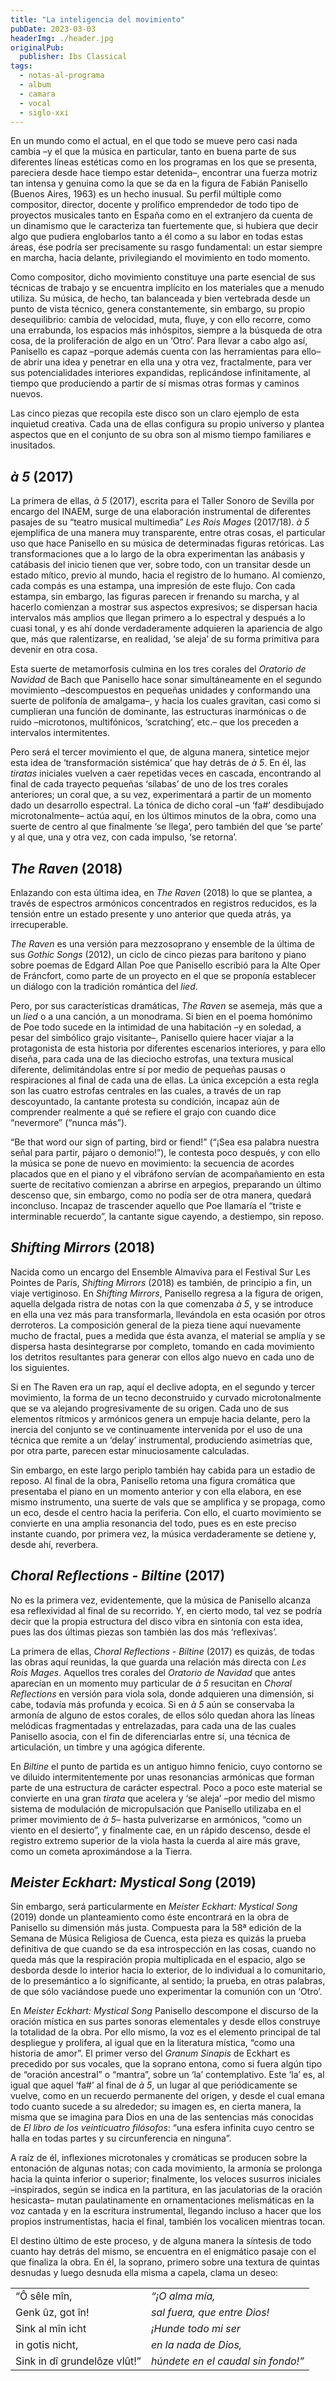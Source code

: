 ```yaml
---
title: "La inteligencia del movimiento"
pubDate: 2023-03-03
headerImg: ./header.jpg
originalPub:
  publisher: Ibs Classical
tags:
  - notas-al-programa
  - album
  - camara
  - vocal
  - siglo-xxi
---
```


En un mundo como el actual, en el que todo se mueve pero casi nada cambia –y el
que la música en particular, tanto en buena parte de sus diferentes líneas
estéticas como en los programas en los que se presenta, pareciera desde hace
tiempo estar detenida–, encontrar una fuerza motriz tan intensa y genuina como
la que se da en la figura de Fabián Panisello (Buenos Aires, 1963) es un hecho
inusual. Su perfil múltiple como compositor, director, docente y prolífico
emprendedor de todo tipo de proyectos musicales tanto en España como en el
extranjero da cuenta de un dinamismo que le caracteriza tan fuertemente que, si
hubiera que decir algo que pudiera englobarlos tanto a él como a su labor en
todas estas áreas, ése podría ser precisamente su rasgo fundamental: un estar
siempre en marcha, hacia delante, privilegiando el movimiento en todo momento.

Como compositor, dicho movimiento constituye una parte esencial de sus técnicas
de trabajo y se encuentra implícito en los materiales que a menudo utiliza. Su
música, de hecho, tan balanceada y bien vertebrada desde un punto de vista
técnico, genera constantemente, sin embargo, su propio desequilibrio: cambia de
velocidad, muta, fluye, y con ello recorre, como una errabunda, los espacios más
inhóspitos, siempre a la búsqueda de otra cosa, de la proliferación de algo en
un ‘Otro’. Para llevar a cabo algo así, Panisello es capaz –porque además cuenta
con las herramientas para ello– de abrir una idea y penetrar en ella una y otra
vez, fractalmente, para ver sus potencialidades interiores expandidas,
replicándose infinitamente, al tiempo que produciendo a partir de sí mismas
otras formas y caminos nuevos.

Las cinco piezas que recopila este disco son un claro ejemplo de esta inquietud
creativa. Cada una de ellas configura su propio universo y plantea aspectos que
en el conjunto de su obra son al mismo tiempo familiares e inusitados.

## _à 5_ (2017)

La primera de ellas, _à 5_ (2017), escrita para el Taller Sonoro de Sevilla por
encargo del INAEM, surge de una elaboración instrumental de diferentes pasajes
de su “teatro musical multimedia” _Les Rois Mages_ (2017/18). _à 5_ ejemplifica
de una manera muy transparente, entre otras cosas, el particular uso que hace
Panisello en su música de determinadas figuras retóricas. Las transformaciones
que a lo largo de la obra experimentan las anábasis y catábasis del inicio
tienen que ver, sobre todo, con un transitar desde un estado mítico, previo al
mundo, hacia el registro de lo humano. Al comienzo, cada compás es una estampa,
una impresión de este flujo. Con cada estampa, sin embargo, las figuras parecen
ir frenando su marcha, y al hacerlo comienzan a mostrar sus aspectos expresivos;
se dispersan hacia intervalos más amplios que llegan primero a lo espectral y
después a lo cuasi tonal, y es ahí donde verdaderamente adquieren la apariencia
de algo que, más que ralentizarse, en realidad, ‘se aleja’ de su forma primitiva
para devenir en otra cosa.

Esta suerte de metamorfosis culmina en los tres corales del _Oratorio de
Navidad_ de Bach que Panisello hace sonar simultáneamente en el segundo
movimiento –descompuestos en pequeñas unidades y conformando una suerte de
polifonía de amalgama–, y hacia los cuales gravitan, casi como si cumplieran una
función de dominante, las estructuras inarmónicas o de ruido –microtonos,
multifónicos, ‘scratching’, etc.– que los preceden a intervalos intermitentes.

Pero será el tercer movimiento el que, de alguna manera, sintetice mejor esta
idea de ‘transformación sistémica’ que hay detrás de _à 5_. En él, las _tiratas_
iniciales vuelven a caer repetidas veces en cascada, encontrando al final de
cada trayecto pequeñas ‘sílabas’ de uno de los tres corales anteriores; un coral
que, a su vez, experimentará a partir de un momento dado un desarrollo
espectral. La tónica de dicho coral –un ‘fa#’ desdibujado microtonalmente– actúa
aquí, en los últimos minutos de la obra, como una suerte de centro al que
finalmente ‘se llega’, pero también del que ‘se parte’ y al que, una y otra vez,
con cada impulso, ‘se retorna’.

## _The Raven_ (2018)

Enlazando con esta última idea, en _The Raven_ (2018) lo que se plantea, a
través de espectros armónicos concentrados en registros reducidos, es la tensión
entre un estado presente y uno anterior que queda atrás, ya irrecuperable.

_The Raven_ es una versión para mezzosoprano y ensemble de la última de sus
_Gothic Songs_ (2012), un ciclo de cinco piezas para barítono y piano sobre
poemas de Edgard Allan Poe que Panisello escribió para la Alte Oper de
Fráncfort, como parte de un proyecto en el que se proponía establecer un diálogo
con la tradición romántica del _lied_.

Pero, por sus características dramáticas, _The Raven_ se asemeja, más que a un
_lied_ o a una canción, a un monodrama. Si bien en el poema homónimo de Poe todo
sucede en la intimidad de una habitación –y en soledad, a pesar del simbólico
grajo visitante–, Panisello quiere hacer viajar a la protagonista de esta
historia por diferentes escenarios interiores, y para ello diseña, para cada una
de las dieciocho estrofas, una textura musical diferente, delimitándolas entre
sí por medio de pequeñas pausas o respiraciones al final de cada una de ellas.
La única excepción a esta regla son las cuatro estrofas centrales en las cuales,
a través de un rap descoyuntado, la cantante protesta su condición, incapaz aún
de comprender realmente a qué se refiere el grajo con cuando dice “nevermore”
(“nunca más”).

“Be that word our sign of parting, bird or fiend!” (“¡Sea esa palabra nuestra
señal para partir, pájaro o demonio!”), le contesta poco después, y con ello la
música se pone de nuevo en movimiento: la secuencia de acordes placados que en
el piano y el vibráfono servían de acompañamiento en esta suerte de recitativo
comienzan a abrirse en arpegios, preparando un último descenso que, sin embargo,
como no podía ser de otra manera, quedará inconcluso. Incapaz de trascender
aquello que Poe llamaría el “triste e interminable recuerdo”, la cantante sigue
cayendo, a destiempo, sin reposo.

## _Shifting Mirrors_ (2018)

Nacida como un encargo del Ensemble Almaviva para el Festival Sur Les Pointes de
París, _Shifting Mirrors_ (2018) es también, de principio a fin, un viaje
vertiginoso. En _Shifting Mirrors_, Panisello regresa a la figura de origen,
aquella delgada ristra de notas con la que comenzaba _à 5_, y se introduce en
ella una vez más para transformarla, llevándola en esta ocasión por otros
derroteros. La composición general de la pieza tiene aquí nuevamente mucho de
fractal, pues a medida que ésta avanza, el material se amplía y se dispersa
hasta desintegrarse por completo, tomando en cada movimiento los detritos
resultantes para generar con ellos algo nuevo en cada uno de los siguientes.

Si en The Raven era un rap, aquí el declive adopta, en el segundo y tercer
movimiento, la forma de un tecno deconstruido y curvado microtonalmente que se
va alejando progresivamente de su origen. Cada uno de sus elementos rítmicos y
armónicos genera un empuje hacia delante, pero la inercia del conjunto se ve
continuamente intervenida por el uso de una técnica que remite a un ‘delay’
instrumental, produciendo asimetrías que, por otra parte, parecen estar
minuciosamente calculadas.

Sin embargo, en este largo periplo también hay cabida para un estadio de reposo.
Al final de la obra, Panisello retoma una figura cromática que presentaba el
piano en un momento anterior y con ella elabora, en ese mismo instrumento, una
suerte de vals que se amplifica y se propaga, como un eco, desde el centro hacia
la periferia. Con ello, el cuarto movimiento se convierte en una amplia
resonancia del todo, pues es en este preciso instante cuando, por primera vez,
la música verdaderamente se detiene y, desde ahí, reverbera.

## _Choral Reflections - Biltine_ (2017)

No es la primera vez, evidentemente, que la música de Panisello alcanza esa
reflexividad al final de su recorrido. Y, en cierto modo, tal vez se podría
decir que la propia estructura del disco vibra en sintonía con esta idea, pues
las dos últimas piezas son también las dos más ‘reflexivas’.

La primera de ellas, _Choral Reflections - Biltine_ (2017) es quizás, de todas
las obras aquí reunidas, la que guarda una relación más directa con _Les Rois
Mages_. Aquellos tres corales del _Oratorio de Navidad_ que antes aparecían en
un momento muy particular de _à 5_ resucitan en _Choral Reflections_ en versión
para viola sola, donde adquieren una dimensión, si cabe, todavía más profunda y
ecoica. Si en _à 5_ aún se conservaba la armonía de alguno de estos corales, de
ellos sólo quedan ahora las líneas melódicas fragmentadas y entrelazadas, para
cada una de las cuales Panisello asocia, con el fin de diferenciarlas entre sí,
una técnica de articulación, un timbre y una agógica diferente.

En _Biltine_ el punto de partida es un antiguo himno fenicio, cuyo contorno se
ve diluido intermitentemente por unas resonancias armónicas que forman parte de
una estructura de carácter espectral. Poco a poco este material se convierte en
una gran _tirata_ que acelera y ‘se aleja’ –por medio del mismo sistema de
modulación de micropulsación que Panisello utilizaba en el primer movimiento de
_à 5_– hasta pulverizarse en armónicos, “como un viento en el desierto”, y
finalmente cae, en un rápido descenso, desde el registro extremo superior de la
viola hasta la cuerda al aire más grave, como un cometa aproximándose a la
Tierra.

## _Meister Eckhart: Mystical Song_ (2019)

Sin embargo, será particularmente en _Meister Eckhart: Mystical Song_ (2019)
donde un planteamiento como éste encontrará en la obra de Panisello su dimensión
más justa. Compuesta para la 58ª edición de la Semana de Música Religiosa de
Cuenca, esta pieza es quizás la prueba definitiva de que cuando se da esa
introspección en las cosas, cuando no queda más que la respiración propia
multiplicada en el espacio, algo se desborda desde lo interior hacia lo
exterior, de lo individual a lo comunitario, de lo presemántico a lo
significante, al sentido; la prueba, en otras palabras, de que sólo vaciándose
puede uno experimentar la comunión con un ‘Otro’.

En _Meister Eckhart: Mystical Song_ Panisello descompone el discurso de la
oración mística en sus partes sonoras elementales y desde ellos construye la
totalidad de la obra. Por ello mismo, la voz es el elemento principal de tal
despliegue y prolifera, al igual que en la literatura mística, “como una
historia de amor”. El primer verso del _Granum Sinapis_ de Eckhart es precedido
por sus vocales, que la soprano entona, como si fuera algún tipo de “oración
ancestral” o “mantra”, sobre un ‘la’ contemplativo. Este ‘la’ es, al igual que
aquel ‘fa#’ al final de _à 5_, un lugar al que periódicamente se vuelve, como en
un recuerdo permanente del origen, y desde el cual emana todo cuanto sucede a su
alrededor; su imagen es, en cierta manera, la misma que se imagina para Dios en
una de las sentencias más conocidas de _El libro de los veinticuatro filósofos_:
“una esfera infinita cuyo centro se halla en todas partes y su circunferencia en
ninguna”.

A raíz de él, inflexiones microtonales y cromáticas se producen sobre la
entonación de algunas notas; con cada movimiento, la armonía se prolonga hacia
la quinta inferior o superior; finalmente, los veloces susurros iniciales
–inspirados, según se indica en la partitura, en las jaculatorias de la oración
hesicasta– mutan paulatinamente en ornamentaciones melismáticas en la voz
cantada y en la escritura instrumental, llegando incluso a hacer que los propios
instrumentistas, hacia el final, también los vocalicen mientras tocan.

El destino último de este proceso, y de alguna manera la síntesis de todo cuanto
hay detrás del mismo, se encuentra en el enigmático pasaje con el que finaliza
la obra. En él, la soprano, primero sobre una textura de quintas desnudas y
luego desnuda ella misma a capela, clama un deseo:

|                              |                                    |
| ---------------------------- | ---------------------------------- |
| “Ô sêle mîn,                 | _“¡O alma mía,_                    |
| Genk ûz, got în!             | _sal fuera, que entre Dios!_       |
| Sink al mîn icht             | _¡Hunde todo mi ser_               |
| in gotis nicht,              | _en la nada de Dios,_              |
| Sink in dî grundelôze vlût!” | _húndete en el caudal sin fondo!”_ |
